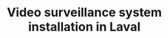 ---
title: "Video surveillance system installation in Laval"
description: "Planiselect is your reference for any types of video surveillance system installation."
titre: Video surveillance system installation
desc: Discover our video surveillance system installation service
slug: video-surveillance-system
i18nlanguage: en
icon: /img/ico/video.svg
image: /img/video-surveillance-1.jpg
banner: /img/video-surveillance-banniere.jpg
slidertitle: "Video surveillance system installation"
section1:
  title: "A system that you can trust" 
  description: >-
    We offer a wide range of video surveillance products. Weather your requirements are for interior and/or exteriors uses, we have a solution. From small to very large needs, on a residential, commercial or industrial venue, we will be happy to give your project the attention required.
section2:
  image1: /img/video-surveillance-1.jpg
  image2: /img/video-surveillance-2.jpg
  image3: /img/video-surveillance-3.jpg
---